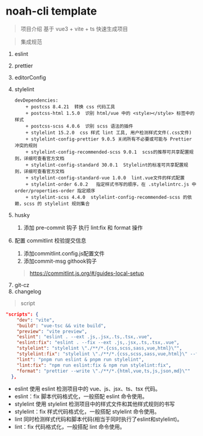 # noah-cli template

> 项目介绍
基于 vue3 + vite + ts 快速生成项目

> 集成规范
1. eslint 
2. prettier
3. editorConfig
4. stylelint
    ```shell
    devDependencies:
        + postcss 8.4.21  转换 css 代码工具
        + postcss-html 1.5.0  识别 html/vue 中的 <style></style> 标签中的样式
        + postcss-scss 4.0.6  识别 scss 语法的插件
        + stylelint 15.2.0  css 样式 lint 工具, 用户检测样式文件(.css文件)
        + stylelint-config-prettier 9.0.5 关闭所有不必要或可能与 Prettier 冲突的规则
        + stylelint-config-recommended-scss 9.0.1  scss的推荐可共享配置规则，详细可查看官方文档
        + stylelint-config-standard 30.0.1  Stylelint的标准可共享配置规则，详细可查看官方文档
        + stylelint-config-standard-vue 1.0.0  lint.vue文件的样式配置
        + stylelint-order 6.0.2   指定样式书写的顺序，在 .stylelintrc.js 中 order/properties-order 指定顺序
        + stylelint-scss 4.4.0  stylelint-config-recommended-scss 的依赖，scss 的 stylelint 规则集合
    ```

5. husky
   1. 添加 pre-commit 钩子 执行 lint:fix 和 format 操作
6. 配置 commitlint 校验提交信息
   1. 添加commitlint.config.js配置文件
   2. 添加commit-msg githook钩子
    > https://commitlint.js.org/#/guides-local-setup
<!-- todo -->
7. git-cz
8. changelog




> script
```json
"scripts": {
    "dev": "vite",
    "build": "vue-tsc && vite build",
    "preview": "vite preview",
    "eslint": "eslint . --ext .js,.jsx,.ts,.tsx,.vue",
    "eslint:fix": "eslint . --fix --ext .js,.jsx,.ts,.tsx,.vue",
    "stylelint": "stylelint \"./**/*.{css,scss,sass,vue,html}\"",
    "stylelint:fix": "stylelint \"./**/*.{css,scss,sass,vue,html}\" --fix",
    "lint": "pnpm run eslint & pnpm run stylelint",
    "lint:fix": "npm run eslint:fix & npm run stylelint:fix",
    "format": "prettier --write \"./**/*.{html,vue,ts,js,json,md}\""
  },
```
+ eslint 使用 eslint 检测项目中的 vue、js、jsx、ts、tsx 代码。
+ eslint：fix 脚本代码格式化，一般搭配 eslint 命令使用。
+ stylelint 使用 stylelint 检测项目中的样式文件和其他样式规则的书写
+ stylelint：fix 样式代码格式化，一般搭配 stylelint 命令使用。
+ lint 同时检测样式代码和脚本代码(相当于同时执行了eslint和stylelint)。
+ lint：fix 代码格式化，一般搭配 lint 命令使用。

